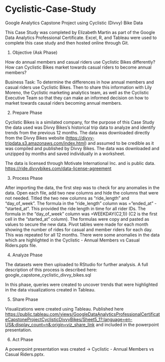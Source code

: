 # Cyclistic-Case-Study
Google Analytics Capstone Project using Cyclistic (Divvy) Bike Data

This Case Study was completed by Elizabeth Martin as part of the Google Data Analytics Professional Certificate. Excel, R, and Tableau were used to complete this case study and then hosted online through Git.

1. Objective (Ask Phase)

How do annual members and casual riders use Cyclistic Bikes differently? 
How can Cyclistic Bikes market towards casual riders to become annual members?  

Business Task: To determine the differences in how annual members and casual riders use Cyclistic Bikes. Then to share this information with Lily Moreno, the Cyclistic marketing analytics team, as well as the Cyclistic Executive Team so that they can make an informed decision on how to market towards causal riders becoming annual members. 

2. Prepare Phase

Cyclistic Bikes is a similated company, for the purpose of this Case Study the data used was Divvy Bikes’s historical trip data to analyze and identify trends from the previous 12 months. The data was downloaded directly from the Divvy Bikes website (https://divvy-tripdata.s3.amazonaws.com/index.html) and assumed to be credible as it was compiled and published by Divvy Bikes.  The data was downloaded and unzipped by months and saved individually in a worksheet.

The data is licensed through Motivate International Inc. and is public data. https://ride.divvybikes.com/data-license-agreement

3. Process Phase

After importing the data, the first step was to check for any anomalies in the data. Open each file, add two new columns and hide the columns that were not needed.  Titled the two new columns as “ride_length” and “day_of_week”.  The formula in the “ride_length” column was =”ended_at” - “started_at”. This provided the ride length in time for all rider IDs. The formula in the “day_of_week” column was =WEEKDAY(C2,1)) (C2 is the first cell in the “started_at” column). The formulas were copy and pasted as values to secure the new data. Pivot tables were made for each month showing the number of rides for casual and member riders for each day. This was repeated for all 12 months. 
There were some anomalies in the data which are highlighted in the Cyclistic - Annual Members vs Casual Riders.pptx file.

4. Analyze Phase

The datasets were then uploaded to RStudio for further analysis. A full description of this process is described here: google_capstone_cyclistic_divvy_bikes.sql

In this phase, queries were created to uncover trends that were highlighted in the data visualizations created in Tableau.

5. Share Phase

Visualizations were created using Tableau. Published here https://public.tableau.com/views/GoogleDataAnalyticsProfessionalCertificateCapstoneProjectCyclisticDivvyBikes/Sheet5_1?:language=en-US&:display_count=n&:origin=viz_share_link and included in the powerpoint presentation.

6. Act Phase

A powerpoint presentation was created -> Cyclistic - Annual Members vs Casual Riders.pptx.
